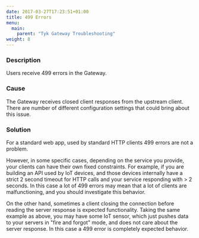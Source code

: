 ```yaml
---
date: 2017-03-27T17:23:51+01:00
title: 499 Errors
menu:
  main:
    parent: "Tyk Gateway Troubleshooting"
weight: 8 
---
```


### Description

Users receive 499 errors in the Gateway.

### Cause

The Gateway receives closed client responses from the upstream client. There are number of different configuration settings that could bring about this issue.

### Solution

For a standard web app, used by standard HTTP clients 499 errors are not a problem.
​

However, in some specific cases, depending on the service you provide, your clients can have their own fixed constraints. 
For example, if you are building an API used by IoT devices, and those devices internally have a strict  2 second timeout for HTTP calls and your service responding with > 2 seconds. In this case a lot of 499 errors may mean that a lot of clients are malfunctioning, and you should investigate this behavior.

On the other hand, sometimes a client closing the connection before reading the server response is expected functionality. Taking the same example as above, you may have some IoT sensor, which just pushes data to your servers in "fire and forgot" mode, and does not care about the server response. In this case a 499 error is completely expected behavior. 